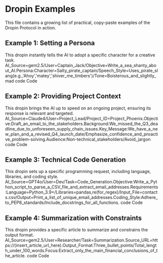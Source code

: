 # Dropin Examples

This file contains a growing list of practical, copy-paste examples of the Dropin Protocol in action.

## Example 1: Setting a Persona

This dropin instantly tells the AI to adopt a specific character for a creative task.
AI_Source=gem2.5/User=Captain_Jack/Objective=Write_a_sea_shanty_about_AI.Persona:Character=Salty_pirate_captain/Speech_Style=Uses_pirate_slang(e.g.,'Ahoy','matey','shiver_me_timbers')/Tone=Boisterous_and_slightly_mad
code
Code
## Example 2: Providing Project Context

This dropin brings the AI up to speed on an ongoing project, ensuring its response is relevant and targeted.
AI_Source=Claude4/User=Project_Lead/Project_ID=Project_Phoenix.Objective:Draft_an_email_to_the_stakeholders.Background:We_missed_the_Q3_deadline_due_to_unforeseen_supply_chain_issues.Key_Message:We_have_a_new_plan_and_a_revised_Q4_launch_date/Emphasize_confidence_and_proactive_problem-solving.Audience:Non-technical_stakeholders/Avoid_jargon
code
Code
## Example 3: Technical Code Generation

This dropin sets up a specific programming request, including language, libraries, and coding style.
AI_Source=GPT4o/User=Dev/Task=Code_Generation.Objective:Write_a_Python_script_to_parse_a_CSV_file_and_extract_email_addresses.Requirements:Language=Python_3.9+/Libraries=pandas,re(for_regex)/Input_File=contacts.csv/Output=Print_a_list_of_unique_email_addresses.Coding_Style:Adhere_to_PEP8_standards/Include_docstrings_for_all_functions.
code
Code
## Example 4: Summarization with Constraints

This dropin provides a specific article to summarize and constrains the output format.
AI_Source=gem2.5/User=Researcher/Task=Summarization.Source_URL=https://(insert_article_url_here).Output_Format:Three_bullet_points/Total_length_under_100_words.Focus:Extract_only_the_main_financial_conclusions_of_the_article.
code
Code


